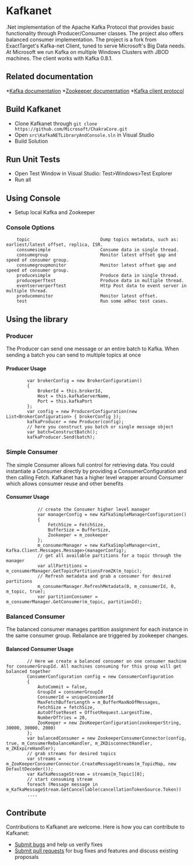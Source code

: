 # Kafkanet
.Net implementation of the Apache Kafka Protocol that provides basic functionality through Producer/Consumer classes. The project also offers balanced consumer implementation. 
The project is a fork from ExactTarget's Kafka-net Client, tuned to serve Microsoft's Big Data needs. At Microsoft we run Kafka on multiple Windows Clusters with JBOD machines.
The client works with Kafka 0.8.1.

## Related documentation
*[Kafka documentation](https://kafka.apache.org/documentation.html)
*[Zookeeper documentation](https://cwiki.apache.org/confluence/display/ZOOKEEPER/Index)
*[Kafka client protocol](https://cwiki.apache.org/confluence/display/KAFKA/A+Guide+To+The+Kafka+Protocol)

## Build Kafkanet
* Clone Kafkanet through ```git clone https://github.com/Microsoft/ChakraCore.git```
* Open `src\KafkaNETLibraryAndConsole.sln` in Visual Studio
* Build Solution

## Run Unit Tests
* Open Test Window in Visual Studio: Test>Windows>Test Explorer
* Run all

## Using Console
* Setup local Kafka and Zookeeper

### Console Options
		topic                           Dump topics metadata, such as: earliest/latest offset, replica, ISR.
        consumesimple                   Consume data in single thread.
        consumegroup                    Monitor latest offset gap and speed of consumer group.
        consumegroupmonitor             Monitor latest offset gap and speed of consumer group.
        producesimple                   Produce data in single thread.
        produceperftest                 Produce data in multiple thread.
        eventserverperftest             Http Post data to event server in multiple thread.
        producemonitor                  Monitor latest offset.
        test                            Run some adhoc test cases.
		
## Using the library

### Producer

The Producer can send one message or an entire batch to Kafka. When sending a batch you can send to multiple topics at once
#### Producer Usage

			var brokerConfig = new BrokerConfiguration()
            {
                BrokerId = this.brokerId,
                Host = this.kafkaServerName,
                Port = this.kafkaPort
            };
            var config = new ProducerConfiguration(new List<BrokerConfiguration> { brokerConfig });
            kafkaProducer = new Producer(config);
			// here you construct you batch or single message object
			var batch=ConstructBatch();
			kafkaProducer.Send(batch);
### Simple Consumer

The simple Consumer allows full control for retrieving data. You could instantiate a Consumer directly by providing a ConsumerConfiguration and then calling Fetch.
Kafkanet has a higher level wrapper around Consumer which allows consumer reuse and other benefits
#### Consumer Usage

				// create the Consumer higher level manager
				var managerConfig = new KafkaSimpleManagerConfiguration()
                {
                    FetchSize = FetchSize,
                    BufferSize = BufferSize,
                    Zookeeper = m_zookeeper
                };
                m_consumerManager = new KafkaSimpleManager<int, Kafka.Client.Messages.Message>(managerConfig);
				// get all available partitions for a topic through the manager
				var allPartitions = m_consumerManager.GetTopicPartitionsFromZK(m_topic);
				// Refresh metadata and grab a consumer for desired partitions
				m_consumerManager.RefreshMetadata(0, m_consumerId, 0, m_topic, true);
                var partitionConsumer = m_consumerManager.GetConsumer(m_topic, partitionId);
### Balanced Consumer

The balanced consumer manages partition assignment for each instance in the same consumer group. Rebalance are triggered by zookeeper changes.
#### Balanced Consumer Usage

			// Here we create a balanced consumer on one consumer machine for consumerGroupId. All machines consuming for this group will get balanced together
			ConsumerConfiguration config = new ConsumerConfiguration
            {
                AutoCommit = false,
                GroupId = consumerGroupId
                ConsumerId = uniqueConsumerId
                MaxFetchBufferLength = m_BufferMaxNoOfMessages,
                FetchSize = fetchSize,
                AutoOffsetReset = OffsetRequest.LargestTime,
                NumberOfTries = 20,
                ZooKeeper = new ZooKeeperConfiguration(zookeeperString, 30000, 30000, 2000)
            };
            var balancedConsumer = new ZookeeperConsumerConnector(config, true, m_ConsumerRebalanceHandler, m_ZKDisconnectHandler, m_ZKExpireHandler);
			// grab streams for desired topics 
			var streams = m_ZooKeeperConsumerConnector.CreateMessageStreams(m_TopicMap, new DefaultDecoder());
            var KafkaMessageStream = streams[m_Topic][0];
			// start consuming stream
			foreach (Message message in m_KafkaMessageStream.GetCancellable(cancellationTokenSource.Token))
			....
			
## Contribute

Contributions to Kafkanet are welcome.  Here is how you can contribute to Kafkanet:
* [Submit bugs](https://github.com/Microsoft/Kafkanet/issues) and help us verify fixes
* [Submit pull requests](https://github.com/Microsoft/Kafkanet/pulls) for bug fixes and features and discuss existing proposals